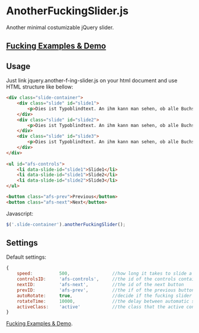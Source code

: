 AnotherFuckingSlider.js
==============
Another minimal costumizable jQuery slider.

[Fucking Examples & Demo](http://beyondthestatic.github.io/jquery.another-f-ing-slider.js)
----------------------------------------------------------------------------------

Usage
-----
Just link jquery.another-f-ing-slider.js on your html document and use HTML structure like bellow:

```html
<div class="slide-container">
	<div class="slide" id="slide1">
		<p>Dies ist Typoblindtext. An ihm kann man sehen, ob alle Buchstaben da sind und wie sie aussehen.</p>
	</div>
    <div class="slide" id="slide2">
		<p>Dies ist Typoblindtext. An ihm kann man sehen, ob alle Buchstaben da sind und wie sie aussehen.</p>
	</div>
	<div class="slide" id="slide3">
		<p>Dies ist Typoblindtext. An ihm kann man sehen, ob alle Buchstaben da sind und wie sie aussehen.</p>
	</div>
</div>
	
<ul id="afs-controls">
	<li data-slide-id="slide1">Slide1</li>
	<li data-slide-id="slide1">Slide2</li>
	<li data-slide-id="slide2">Slide3</li>
</ul>

<button class="afs-prev">Previous</button>
<button class="afs-next">Next</button>
```

Javascript:

```js
$('.slide-container').anotherFuckingSlider();
```

Settings
--------

Default settings:

```js
{  
    speed:          500,                //how long it takes to slide a fucking slide (in ms)
    controlsID:     'afs-controls',     //the id of the controls container
    nextID:         'afs-next',         //the id of the next button
    prevID:         'afs-prev',         //the if of the previous button
    autoRotate:     true,               //decide if the fucking slider should slide automatically
    rotateTime:     10000,              //the delay between automatic sliding
    activeClass:    'active'            //the class that the active controls element becomes
}
```

[Fucking Examples & Demo](http://beyondthestatic.github.io/jquery.another-f-ing-slider.js).
